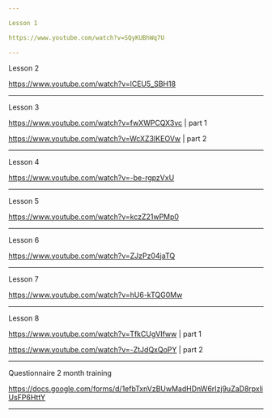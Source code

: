 ```yaml
---

Lesson 1

https://www.youtube.com/watch?v=SQyKUBhWq7U

---
```


Lesson 2

https://www.youtube.com/watch?v=lCEU5_SBH18

---

Lesson 3

https://www.youtube.com/watch?v=fwXWPCQX3vc | part 1

https://www.youtube.com/watch?v=WcXZ3IKEOVw | part 2

---

Lesson 4

https://www.youtube.com/watch?v=-be-rgpzVxU

---

Lesson 5

https://www.youtube.com/watch?v=kczZ21wPMp0

---

Lesson 6

https://www.youtube.com/watch?v=ZJzPz04jaTQ

--- 

Lesson 7

https://www.youtube.com/watch?v=hU6-kTQG0Mw

---

Lesson 8

https://www.youtube.com/watch?v=TfkCUgVIfww | part 1

https://www.youtube.com/watch?v=-ZtJdQxQoPY | part 2

---

Questionnaire 2 month training

https://docs.google.com/forms/d/1efbTxnVzBUwMadHDnW6rIzj9uZaD8rpxliUsFP6HttY

---
